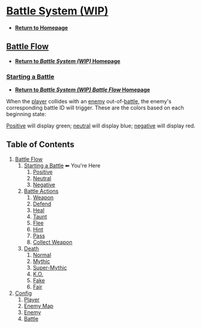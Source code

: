 # [Battle System (WIP)](https://www.khanacademy.org/computer-programming/battle-system-wip/4983159919165440)

- **[Return to Homepage](https://javascriptlearner815.github.io/ka-projects/)**

## [Battle Flow](https://javascriptlearner815.github.io/ka-projects/battle-system-wip/battle-flow/)

- **[Return to *Battle System (WIP)* Homepage](https://javascriptlearner815.github.io/ka-projects/battle-system-wip/)**

### [Starting a Battle](https://javascriptlearner815.github.io/ka-projects/battle-system-wip/battle-flow/starting-a-battle/)

- **[Return to *Battle System (WIP) Battle Flow* Homepage](https://javascriptlearner815.github.io/ka-projects/battle-system-wip/battle-flow/)**

When the [player](https://javascriptlearner815.github.io/ka-projects/battle-system-wip/config/player/) collides with an [enemy](https://javascriptlearner815.github.io/ka-projects/battle-system-wip/config/enemy/) out-of-[battle](https://javascriptlearner815.github.io/ka-projects/battle-system-wip/config/battle/), the enemy's corresponding battle ID will trigger. These are the colors based on each beginning state:

[Positive](https://javascriptlearner815.github.io/ka-projects/battle-system-wip/battle-flow/starting-a-battle/positive) will display green;
[neutral](https://javascriptlearner815.github.io/ka-projects/battle-system-wip/battle-flow/starting-a-battle/neutral) will display blue;
[negative](https://javascriptlearner815.github.io/ka-projects/battle-system-wip/battle-flow/starting-a-battle/negative) will display red.

## Table of Contents

1. [Battle Flow](https://javascriptlearner815.github.io/ka-projects/battle-system-wip/battle-flow/)
    1. [Starting a Battle](https://javascriptlearner815.github.io/ka-projects/battle-system-wip/battle-flow/starting-a-battle/) ⬅ You're Here
        1. [Positive](https://javascriptlearner815.github.io/ka-projects/battle-system-wip/battle-flow/starting-a-battle/positive)
        1. [Neutral](https://javascriptlearner815.github.io/ka-projects/battle-system-wip/battle-flow/starting-a-battle/neutral)
        1. [Negative](https://javascriptlearner815.github.io/ka-projects/battle-system-wip/battle-flow/starting-a-battle/negative)
    1. [Battle Actions](https://javascriptlearner815.github.io/ka-projects/battle-system-wip/battle-flow/battle-actions/)
        1. [Weapon](https://javascriptlearner815.github.io/ka-projects/battle-system-wip/battle-flow/battle-actions/weapon)
        1. [Defend](https://javascriptlearner815.github.io/ka-projects/battle-system-wip/battle-flow/battle-actions/defend)
        1. [Heal](https://javascriptlearner815.github.io/ka-projects/battle-system-wip/battle-flow/battle-actions/heal)
        1. [Taunt](https://javascriptlearner815.github.io/ka-projects/battle-system-wip/battle-flow/battle-actions/taunt)
        1. [Flee](https://javascriptlearner815.github.io/ka-projects/battle-system-wip/battle-flow/battle-actions/flee)
        1. [Hint](https://javascriptlearner815.github.io/ka-projects/battle-system-wip/battle-flow/battle-actions/hint)
        1. [Pass](https://javascriptlearner815.github.io/ka-projects/battle-system-wip/battle-flow/battle-actions/pass)
        1. [Collect Weapon](https://javascriptlearner815.github.io/ka-projects/battle-system-wip/battle-flow/battle-actions/collect-weapon)
    1. [Death](https://javascriptlearner815.github.io/ka-projects/battle-system-wip/battle-flow/death/)
        1. [Normal](https://javascriptlearner815.github.io/ka-projects/battle-system-wip/battle-flow/death/normal)
        1. [Mythic](https://javascriptlearner815.github.io/ka-projects/battle-system-wip/battle-flow/death/mythic)
        1. [Super-Mythic](https://javascriptlearner815.github.io/ka-projects/battle-system-wip/battle-flow/death/super-mythic)
        1. [K.O.](https://javascriptlearner815.github.io/ka-projects/battle-system-wip/battle-flow/death/ko)
        1. [Fake](https://javascriptlearner815.github.io/ka-projects/battle-system-wip/battle-flow/death/fake)
        1. [Fair](https://javascriptlearner815.github.io/ka-projects/battle-system-wip/battle-flow/death/fair)
1. [Config](https://javascriptlearner815.github.io/ka-projects/battle-system-wip/config/)
    1. [Player](https://javascriptlearner815.github.io/ka-projects/battle-system-wip/config/player/)
    1. [Enemy Map](https://javascriptlearner815.github.io/ka-projects/battle-system-wip/config/enemy-map/)
    1. [Enemy](https://javascriptlearner815.github.io/ka-projects/battle-system-wip/config/enemy/)
    1. [Battle](https://javascriptlearner815.github.io/ka-projects/battle-system-wip/config/battle/)
